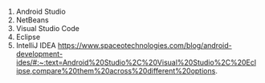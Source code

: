 1. Android Studio
2. NetBeans
3. Visual Studio Code
4. Eclipse
5. IntelliJ IDEA
	https://www.spaceotechnologies.com/blog/android-development-ides/#:~:text=Android%20Studio%2C%20Visual%20Studio%2C%20Eclipse,compare%20them%20across%20different%20options.